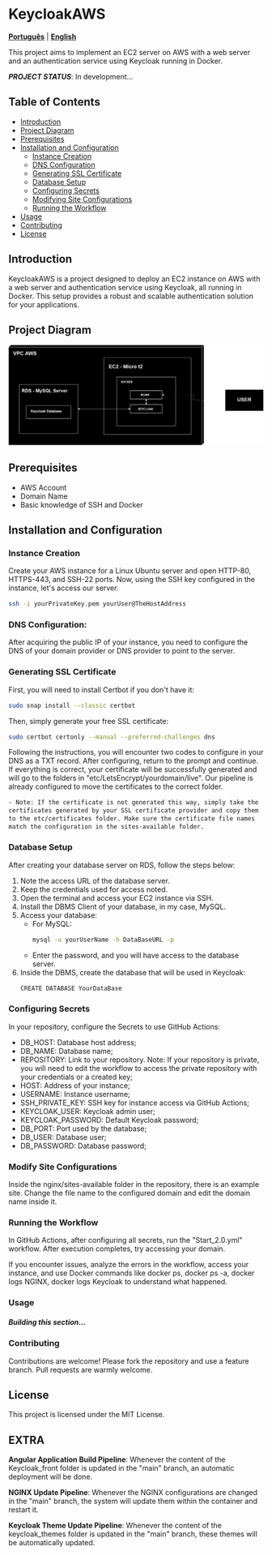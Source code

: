 # KeycloakAWS

[**Português**](README.md) | [**English**](README.en.md)

This project aims to implement an EC2 server on AWS with a web server and an authentication service using Keycloak running in Docker.

***PROJECT STATUS***: In development...

## Table of Contents

- [Introduction](#introduction)
- [Project Diagram](#project-diagram)
- [Prerequisites](#prerequisites)
- [Installation and Configuration](#installation-and-configuration)
  - [Instance Creation](#instance-creation)
  - [DNS Configuration](#dns-configuration)
  - [Generating SSL Certificate](#generating-ssl-certificate)
  - [Database Setup](#database-setup)
  - [Configuring Secrets](#configuring-secrets)
  - [Modifying Site Configurations](#modifying-site-configurations)
  - [Running the Workflow](#running-the-workflow)
- [Usage](#usage)
- [Contributing](#contributing)
- [License](#license)

## Introduction

KeycloakAWS is a project designed to deploy an EC2 instance on AWS with a web server and authentication service using Keycloak, all running in Docker. This setup provides a robust and scalable authentication solution for your applications.

## Project Diagram

![](./images/Diagram.png)

## Prerequisites

- AWS Account
- Domain Name
- Basic knowledge of SSH and Docker

## Installation and Configuration

### Instance Creation

Create your AWS instance for a Linux Ubuntu server and open HTTP-80, HTTPS-443, and SSH-22 ports. Now, using the SSH key configured in the instance, let's access our server.

```bash
ssh -i yourPrivateKey.pem yourUser@TheHostAddress
```
### DNS Configuration: 

After acquiring the public IP of your instance, you need to configure the DNS of your domain provider or DNS provider to point to the server.

### Generating SSL Certificate

First, you will need to install Certbot if you don't have it:
```bash
sudo snap install --classic certbot
```
Then, simply generate your free SSL certificate:

```bash
sudo certbot certonly --manual --preferred-challenges dns
```
Following the instructions, you will encounter two codes to configure in your DNS as a TXT record. After configuring, return to the prompt and continue. If everything is correct, your certificate will be successfully generated and will go to the folders in "etc/LetsEncrypt/yourdomain/live". Our pipeline is already configured to move the certificates to the correct folder.

    - Note: If the certificate is not generated this way, simply take the certificates generated by your SSL certificate provider and copy them to the etc/certificates folder. Make sure the certificate file names match the configuration in the sites-available folder.

### Database Setup 

After creating your database server on RDS, follow the steps below:

1. Note the access URL of the database server.
2. Keep the credentials used for access noted.
3. Open the terminal and access your EC2 instance via SSH.
4. Install the DBMS Client of your database, in my case, MySQL.
5. Access your database:
    - For MySQL:
        ```bash 
        mysql -u yourUserName -h DataBaseURL -p
        ```
    - Enter the password, and you will have access to the database server.
6. Inside the DBMS, create the database that will be used in Keycloak:
    ```bash
    CREATE DATABASE YourDataBase
    ```
### Configuring Secrets

 In your repository, configure the Secrets to use GitHub Actions:

- DB_HOST: Database host address;
- DB_NAME: Database name;
- REPOSITORY: Link to your repository. Note: If your repository is private, you will need to edit the workflow to access the private repository with your credentials or a created key;
- HOST: Address of your instance;
- USERNAME: Instance username;
- SSH_PRIVATE_KEY: SSH key for instance access via GitHub Actions;
- KEYCLOAK_USER: Keycloak admin user;
- KEYCLOAK_PASSWORD: Default Keycloak password;
- DB_PORT: Port used by the database;
- DB_USER: Database user;
- DB_PASSWORD: Database password;

### Modify Site Configurations

Inside the nginx/sites-available folder in the repository, there is an example site. Change the file name to the configured domain and edit the domain name inside it.

### Running the Workflow

In GitHub Actions, after configuring all secrets, run the "Start_2.0.yml" workflow. After execution completes, try accessing your domain.

If you encounter issues, analyze the errors in the workflow, access your instance, and use Docker commands like docker ps, docker ps -a, docker logs NGINX, docker logs Keycloak to understand what happened.

### Usage
##### Building this section...

### Contributing

Contributions are welcome! Please fork the repository and use a feature branch. Pull requests are warmly welcome.

## License

This project is licensed under the MIT License.

## EXTRA

**Angular Application Build Pipeline**: Whenever the content of the Keycloak_front folder is updated in the "main" branch, an automatic deployment will be done.

**NGINX Update Pipeline**: Whenever the NGINX configurations are changed in the "main" branch, the system will update them within the container and restart it.

**Keycloak Theme Update Pipeline**: Whenever the content of the keycloak_themes folder is updated in the "main" branch, these themes will be automatically updated.